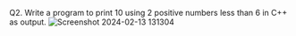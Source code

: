 Q2. Write a program to print 10 using 2 positive numbers less than 6 in C++ as output.
![Screenshot 2024-02-13 131304](https://github.com/anantkaushik19/Assignment-1/assets/159428443/cc5f1b31-85ed-47b5-b1ec-824689b90108)
